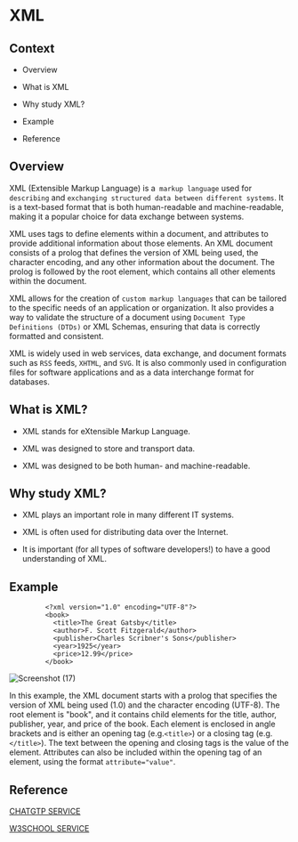 # XML

## Context

  - Overview

  - What is XML

  - Why study XML?

  - Example

  - Reference


## Overview

XML (Extensible Markup Language) is a` markup language` used for `describing` and `exchanging structured data between different systems`. It is a text-based format that is both human-readable and machine-readable, making it a popular choice for data exchange between systems.

XML uses tags to define elements within a document, and attributes to provide additional information about those elements. An XML document consists of a prolog that defines the version of XML being used, the character encoding, and any other information about the document. The prolog is followed by the root element, which contains all other elements within the document.

XML allows for the creation of `custom markup languages` that can be tailored to the specific needs of an application or organization. It also provides a way to validate the structure of a document using `Document Type Definitions (DTDs)` or XML Schemas, ensuring that data is correctly formatted and consistent.

XML is widely used in web services, data exchange, and document formats such as `RSS` feeds, `XHTML`, and `SVG`. It is also commonly used in configuration files for software applications and as a data interchange format for databases.


## What is XML?

- XML stands for eXtensible Markup Language.

- XML was designed to store and transport data.

- XML was designed to be both human- and machine-readable.


## Why study XML?

- XML plays an important role in many different IT systems.

- XML is often used for distributing data over the Internet.

- It is important (for all types of software developers!) to have a good understanding of XML.


## Example

             <?xml version="1.0" encoding="UTF-8"?>
             <book>
               <title>The Great Gatsby</title>
               <author>F. Scott Fitzgerald</author>
               <publisher>Charles Scribner's Sons</publisher>
               <year>1925</year>
               <price>12.99</price>
             </book>

![Screenshot (17)](https://github.com/GaneshPelluru/Begineers/assets/129501298/87fd33c9-77ef-4bfe-b550-9cfbf023e01f)

In this example, the XML document starts with a prolog that specifies the version of XML being used (1.0) and the character encoding (UTF-8). The root element is "book", and it contains child elements for the title, author, publisher, year, and price of the book. Each element is enclosed in angle brackets and is either an opening tag (e.g.`<title>`) or a closing tag (e.g.`</title>`). The text between the opening and closing tags is the value of the element. Attributes can also be included within the opening tag of an element, using the format `attribute="value"`.


## Reference

[ CHATGTP SERVICE ](https://chat.openai.com/chat)

[ W3SCHOOL SERVICE ](https://www.w3schools.com)



